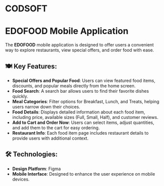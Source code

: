 # CODSOFT
# EDOFOOD Mobile Application

The **EDOFOOD** mobile application is designed to offer users a convenient way to explore restaurants, view special offers, and order food with ease.

## 🍽️ Key Features:
- **Special Offers and Popular Food**: Users can view featured food items, discounts, and popular meals directly from the home screen.
- **Food Search**: A search bar allows users to find their favorite dishes quickly.
- **Meal Categories**: Filter options for Breakfast, Lunch, and Treats, helping users narrow down their choices.
- **Food Details**: Displays detailed information about each food item, including price, available sizes (Full, Small, Half), and customer reviews.
- **Add to Cart and Order Now**: Users can select items, adjust quantities, and add them to the cart for easy ordering.
- **Restaurant Info**: Each food item page includes restaurant details to provide users with additional context.

## 🛠 Technologies:
- **Design Platform**: Figma
- **Mobile Interface**: Designed to enhance the user experience on mobile devices.
